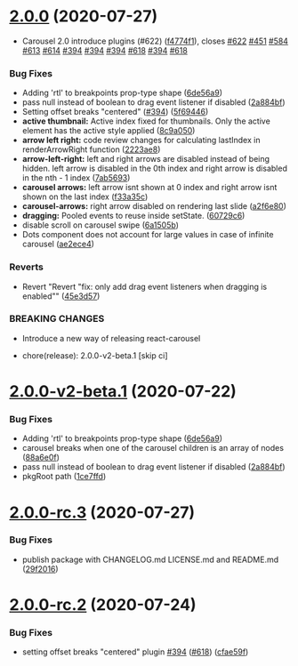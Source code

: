 # [2.0.0](https://github.com/brainhubeu/react-carousel/compare/v1.0.1...v2.0.0) (2020-07-27)


* Carousel 2.0 introduce plugins (#622) ([f4774f1](https://github.com/brainhubeu/react-carousel/commit/f4774f14a7c746ab64afc942a9274bbd774010c7)), closes [#622](https://github.com/brainhubeu/react-carousel/issues/622) [#451](https://github.com/brainhubeu/react-carousel/issues/451) [#584](https://github.com/brainhubeu/react-carousel/issues/584) [#613](https://github.com/brainhubeu/react-carousel/issues/613) [#614](https://github.com/brainhubeu/react-carousel/issues/614) [#394](https://github.com/brainhubeu/react-carousel/issues/394) [#394](https://github.com/brainhubeu/react-carousel/issues/394) [#394](https://github.com/brainhubeu/react-carousel/issues/394) [#618](https://github.com/brainhubeu/react-carousel/issues/618) [#394](https://github.com/brainhubeu/react-carousel/issues/394) [#618](https://github.com/brainhubeu/react-carousel/issues/618)


### Bug Fixes

* Adding 'rtl' to breakpoints prop-type shape ([6de56a9](https://github.com/brainhubeu/react-carousel/commit/6de56a90d7101f222c8c90bd2835b12b12f05832))
* pass null instead of boolean to drag event listener if disabled ([2a884bf](https://github.com/brainhubeu/react-carousel/commit/2a884bf1b7165ad53e8a1f678e1931982c44482f))
* Setting offset breaks "centered" ([#394](https://github.com/brainhubeu/react-carousel/issues/394)) ([5f69446](https://github.com/brainhubeu/react-carousel/commit/5f694466442587eb09ca1e17ba61406bb77e8960))
* **active thumbnail:** Active index fixed for thumbnails. Only the active element has the active style applied ([8c9a050](https://github.com/brainhubeu/react-carousel/commit/8c9a0501456dc3ead3a7a96bae71384fde170555))
* **arrow left right:** code review changes for calculating lastIndex in renderArrowRight function ([2223ae8](https://github.com/brainhubeu/react-carousel/commit/2223ae87957a26a516f9983288e2b0c14f785cb5))
* **arrow-left-right:** left and right arrows are disabled instead of being hidden. left arrow is disabled in the 0th index and right arrow is disabled in the nth - 1 index ([7ab5693](https://github.com/brainhubeu/react-carousel/commit/7ab5693719f329acffe64da6aa0abaeb729ba2f0))
* **carousel arrows:** left arrow isnt shown at 0 index and right arrow isnt shown on the last index ([f33a35c](https://github.com/brainhubeu/react-carousel/commit/f33a35c3bc515b4fa6925c1175f7056f13a35a1b))
* **carousel-arrows:** right arrow disabled on rendering last slide ([a2f6e80](https://github.com/brainhubeu/react-carousel/commit/a2f6e80a329f4179e31c83fd2e4d6bf2e4f49493))
* **dragging:** Pooled events to reuse inside setState. ([60729c6](https://github.com/brainhubeu/react-carousel/commit/60729c6d0a772a33897cbb2ea8f5c14e3639bcf2))
* disable scroll on carousel swipe ([6a1505b](https://github.com/brainhubeu/react-carousel/commit/6a1505bcdb543497bebc1b92f461e14f350861cd))
* Dots component does not account for large values in case of infinite carousel ([ae2ece4](https://github.com/brainhubeu/react-carousel/commit/ae2ece4f75d1f5299ae0a197260c823387de4573))


### Reverts

* Revert "Revert "fix: only add drag event listeners when dragging is enabled"" ([45e3d57](https://github.com/brainhubeu/react-carousel/commit/45e3d577cd1f21d764660a7b60e47e74b3e3f7fb))


### BREAKING CHANGES

* Introduce a new way of releasing react-carousel

* chore(release): 2.0.0-v2-beta.1 [skip ci]

# [2.0.0-v2-beta.1](https://github.com/brainhubeu/react-carousel/compare/v1.0.1...v2.0.0-v2-beta.1) (2020-07-22)

### Bug Fixes

* Adding 'rtl' to breakpoints prop-type shape ([6de56a9](https://github.com/brainhubeu/react-carousel/commit/6de56a90d7101f222c8c90bd2835b12b12f05832))
* carousel breaks when one of the carousel children is an array of nodes ([88a6e0f](https://github.com/brainhubeu/react-carousel/commit/88a6e0f8d61f25c61f5a43c2fe8ac22124e11817))
* pass null instead of boolean to drag event listener if disabled ([2a884bf](https://github.com/brainhubeu/react-carousel/commit/2a884bf1b7165ad53e8a1f678e1931982c44482f))
* pkgRoot path ([1ce7ffd](https://github.com/brainhubeu/react-carousel/commit/1ce7ffd0360a942e98ed6a57532b777dadfe808f))

# [2.0.0-rc.3](https://github.com/brainhubeu/react-carousel/compare/v2.0.0-rc.2...v2.0.0-rc.3) (2020-07-27)


### Bug Fixes

* publish package with CHANGELOG.md LICENSE.md and README.md ([29f2016](https://github.com/brainhubeu/react-carousel/commit/29f201661bc9f2f20453387179b51caeea81dc5a))

# [2.0.0-rc.2](https://github.com/brainhubeu/react-carousel/compare/v2.0.0-rc.1...v2.0.0-rc.2) (2020-07-24)


### Bug Fixes

* setting offset breaks "centered" plugin [#394](https://github.com/brainhubeu/react-carousel/issues/394) ([#618](https://github.com/brainhubeu/react-carousel/issues/618)) ([cfae59f](https://github.com/brainhubeu/react-carousel/commit/cfae59f46609b26441ceba0d910b1ef02c1f1c5c))
